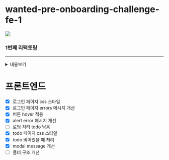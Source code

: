 # wanted-pre-onboarding-challenge-fe-1

<img src="https://user-images.githubusercontent.com/72038224/213517200-3ba26b90-5c2e-4408-a457-56b818525831.mov">

### 1번째 리팩토링
***

<details>
<summary>내용보기</summary>

사전과제 제출할 때 폴더 나누는 것은 생각하지 않아서 components 폴더에 모두 있었고 hook, type 등등 나누지않고   
필요한건 그 안에 다 만들어서 가독성이 좋지 않았다. 강의를 듣고 나누는 방식이 좀더 깔끔하고 가독성이 좋다는 것을    
알게되서 수정했다.  

변수명만 봐도 알아 볼 수 있도록 최대한 변수명을 고쳤다.   
   
사전과제를 할 때에는 react-query를 아예 사용하지않았는데 API 부분을 react-query를 사용하는 방식으로 수정   
   
로그인, 회원가입 부분에 setState를 이용해서 email, password를 바꾸고 넘겨주는식으로 했었는데   
react-hook-form을 사용하는 방식으로 수정   
   
강의 들으면서 Higher Order Component를 알게되었고 토큰이 없을때 login페이지로 이동시키는 것과    
이미 로그인 되어있을 때 login 또는 signup 페이지로 이동할 시 /로 이동시키도록 수정했다.   
처음에는 useNavigate()를 이용해서 useEffect에서 이동시키는 방식으로 구현했는데    
이렇게하니까 맨처음에 / 로 접속하면 login 페이지로 이동되는데 맨처음에 signup 페이지로 접속해도     
login 페이지로 이동하였다. 맨처음에 AuthCheckHoc이 실행될 때 useEffect 안에   
token이 없을 때 login 페이지로 이동하는 부분이 무조건 실행되서 login 페이지로만 가지는 것 같았다    
useNavigate()를 if 문 내에서 사용하면 될 것 같았는데 그렇게는 hook을 사용할 수 없다고 나왔고    
Navigate를 이용해서 하는 방식을 알게되서 수정했다.   

todo를 수정하거나 삭제할 때 확인 창이 뜨도록 수정했다. 하나의 Modal 컴포넌트를 만들고 두 군데서 다 사용할 수    
있도록 생각해서 해보았다.   

그외 가독성이 좋게 나눌 수 있는 부분을 찾아 수정하였다.   
</details>


# 프론트엔드

- [x]  로그인 페이지 css 스타일
- [x]  로그인 페이지 errors 메시지 개선
- [x]  버튼 hover 적용
- [x]  alert error 메시지 개선
- [ ]  로딩 처리 todo 남음
- [x]  todo 페이지 css 스타일
- [x]  todo 비어있을 때 처리
- [x]  modal message 개선
- [ ]  폴더 구조 개선
